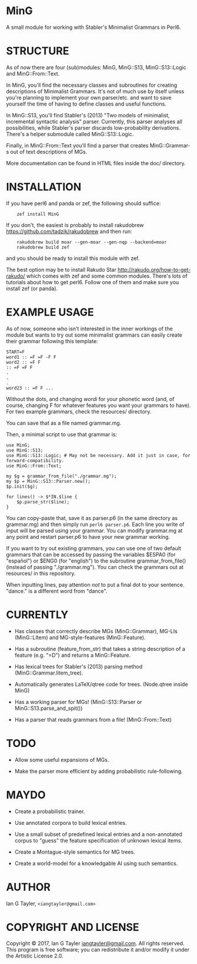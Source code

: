 MinG
====

A small module for working with Stabler's Minimalist Grammars in Perl6.

STRUCTURE
=========

As of now there are four (sub)modules: MinG, MinG::S13, MinG::S13::Logic and MinG::From::Text.

In MinG, you'll find the necessary classes and subroutines for creating descriptions of Minimalist Grammars. It's not of much use by itself unless you're planning to implement your own parser/etc. and want to save yourself the time of having to define classes and useful functions.

In MinG::S13, you'll find Stabler's (2013) "Two models of minimalist, incremental syntactic analysis" parser. Currently, this parser analyses all possibilities, while Stabler's parser discards low-probability derivations. There's a helper submodule called MinG::S13::Logic.

Finally, in MinG::From::Text you'll find a parser that creates MinG::Grammar-s out of text descriptions of MGs.

More documentation can be found in HTML files inside the doc/ directory.

INSTALLATION
============

If you have perl6 and panda or zef, the following should suffice:

        zef install MinG

If you don't, the easiest is probably to install rakudobrew <https://github.com/tadzik/rakudobrew> and then run:

        rakudobrew build moar --gen-moar --gen-nqp --backend=moar
        rakudobrew build zef

and you should be ready to install this module with zef.

The best option may be to install Rakudo Star <http://rakudo.org/how-to-get-rakudo/> which comes with zef and some common modules. There's lots of tutorials about how to get perl6. Follow one of them and make sure you install zef (or panda).

EXAMPLE USAGE
=============

As of now, someone who isn't interested in the inner workings of the module but wants to try out some minimalist grammars can easily create their grammar following this template:

    START=F
    word1 :: =F =F -F F
    word2 :: =F F
    :: =F =F F
    .
    .
    .
    word23 :: =F F ...

Without the dots, and changing _wordi_ for your phonetic word (and, of course, changing F for whatever features you want your grammars to have). For two example grammars, check the resources/ directory.

You can save that as a file named grammar.mg.

Then, a minimal script to use that grammar is:

    use MinG;
    use MinG::S13;
    use MinG::S13::Logic; # May not be necessary. Add it just in case, for forward-compatibility.
    use MinG::From::Text;

    my $g = grammar_from_file("./grammar.mg");
    my $p = MinG::S13::Parser.new();
    $p.init($g);

    for lines() -> $*IN.$line {
        $p.parse_str($line);
    }

You can copy-paste that, save it as parser.p6 (in the same directory as grammar.mg) and then simply run `perl6 parser.p6`. Each line you write of input will be parsed using your grammar. You can modify grammar.mg at any point and restart parser.p6 to have your new grammar working.

If you want to try out existing grammars, you can use one of two default grammars that can be accessed by passing the variables $ESPA0 (for "español") or $ENG0 (for "english") to the subroutine grammar_from_file() (instead of passing "./grammar.mg"). You can check the grammars out at resources/ in this repository.

When inputting lines, pay attention _not_ to put a final dot to your sentence. "dance." is a different word from "dance".

CURRENTLY
=========

  * Has classes that correctly describe MGs (MinG::Grammar), MG-LIs (MinG::LItem) and MG-style-features (MinG::Feature).

  * Has a subroutine (feature_from_str) that takes a string description of a feature (e.g. "=D") and returns a MinG::Feature.

  * Has lexical trees for Stabler's (2013) parsing method (MinG::Grammar.litem_tree).

  * Automatically generates LaTeX/qtree code for trees. (Node.qtree inside MinG)

  * Has a working parser for MGs! (MinG::S13::Parser or MinG::S13.parse_and_spit())

  * Has a parser that reads grammars from a file! (MinG::From::Text)

TODO
====

  * Allow some useful expansions of MGs.

  * Make the parser more efficient by adding probabilistic rule-following.

MAYDO
=====

  * Create a probabilistic trainer.

  * Use annotated corpora to build lexical entries.

  * Use a small subset of predefined lexical entries and a non-annotated corpus to "guess" the feature specification of unknown lexical items.

  * Create a Montague-style semantics for MG trees.

  * Create a world-model for a knowledgable AI using such semantics.

AUTHOR
======

Ian G Tayler, `<iangtayler@gmail.com> `

COPYRIGHT AND LICENSE
=====================

Copyright © 2017, Ian G Tayler <iangtayler@gmail.com>. All rights reserved. This program is free software; you can redistribute it and/or modify it under the Artistic License 2.0.
